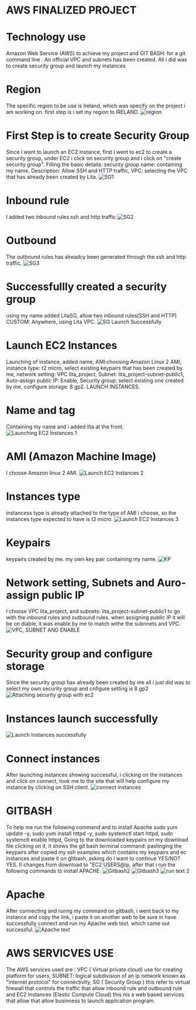 # AWS FINALIZED PROJECT
# Technology use
Amazon Web Service (AWS) to achieve my project and GIT BASH: for a git command line .
An official VPC and subnets has been created. All i did was to create security group and launch my instances
# Region
The specific region to be use is Ireland, which was specify on the project i am working on. first step is i set my region to IRELAND.
![region](https://github.com/Haabee-theArik1/AWS-Web-Application-Project/blob/main/region.gif)
# First Step is to create Security Group
Since i want to launch an EC2 instance, first i went to ec2 to create a security group, under EC2 i click on security group and i click on "create security group". Filling the basic details: security group name: containing my name, Description: Allow SSH and HTTP traffic, VPC: selecting the VPC that has already been created by Lita.
![SG1](https://github.com/Haabee-theArik1/AWS-Web-Application-Project/blob/main/SG%201.gif)
 # Inbound rule
 I added two inbound rules ssh and http traffic
 ![SG2](https://github.com/Haabee-theArik1/AWS-Web-Application-Project/blob/main/SG%202.gif)
 # Outbound
 The outbound rules has alreadcy been generated through the ssh and http traffic.
 ![SG3](https://github.com/Haabee-theArik1/AWS-Web-Application-Project/blob/main/SG%203.gif)
 # Successfullly created a security group
 using my name added LitaSG, allow two inbound rules(SSH and HTTP) CUSTOM: Anywhere, using Lita VPC.
 ![SG Launch Successfully](https://github.com/Haabee-theArik1/AWS-Web-Application-Project/blob/main/SG%20Created%20successfully.gif)
 # Launch EC2 Instances
 Launching of instance, added name, AMI:choosing Amazon Linux 2 AMI, instance type: t2 micro, select existing keypairs that has been created by me, network setting: VPC lita_project, Subnet: lita_project-subnet-public1, Auto-assign public IP: Enable, Security group: select existing one created by me, configure storage: 8 gp2. LAUNCH INSTANCES.
# Name and tag
Containing my name and i added lita at the front.
![Launching EC2 Instances 1](https://github.com/Haabee-theArik1/AWS-Web-Application-Project/blob/main/Launching%20EC2%20instances%201.gif)
# AMI (Amazon Machine Image)
I choose Amazon linux 2 AMI.
![Launch EC2 Instances 2](https://github.com/Haabee-theArik1/AWS-Web-Application-Project/blob/main/Launching%20EC2%20instances%202.gif)
# Instances type
instancess type is already attached to the type of AMI i choose, so the instances type expected to have is t2 micro.
![Launch EC2 Instances 3](https://github.com/Haabee-theArik1/AWS-Web-Application-Project/blob/main/Launching%20EC2%20instances%203.gif)
# Keypairs
keypairs created by me. my own key pair containing my name.
![KP](https://github.com/Haabee-theArik1/AWS-Web-Application-Project/blob/main/KP%20.gif)
# Network setting, Subnets and Auro-assign public IP
I choose VPC lita_project, and subnets: lita_project-subnet-public1 to go with the inbound rules and outbound rules. when assigning public IP it will be on diable, it was enable by me to match withe the subnnets and VPC.
![VPC, SUBNET AND ENABLE](https://github.com/Haabee-theArik1/AWS-Web-Application-Project/blob/main/VPC%2C%20SUBNET%20and%20ENABLE.gif)
# Security group and configure storage
Since the security group has already been created by me all i just did was to select my own security group and cnfigure setting is 8 gp2
![Attaching security group with ec2](https://github.com/Haabee-theArik1/AWS-Web-Application-Project/blob/main/Attaching%20security%20group%20with%20ec2.gif)
# Instances launch successfully
![ Launch Instances successfully](https://github.com/Haabee-theArik1/AWS-Web-Application-Project/blob/main/Instances%20launch%20successfully.gif)
# Connect instances
After launching instances showing successful, i clicking on the instances and click on connect, took me to the site that will help configure my instance by clicking on SSH client.
![connect instances](https://github.com/Haabee-theArik1/AWS-Web-Application-Project/blob/main/Connect%20to%20instances.gif)
# GITBASH
To help me run the following command and to install Apache
sudo yum update -y, 
sudo yum install httpd -y, 
sudo systemctl start httpd, 
sudo systemctl enable httpd, 
Going to the downloaded keypairs on my download file clicking on it, it shows the git bash terminal command: pastinging the keypairs after copied my ssh examples which contains my keypairs and ec instances and paste it on gitbash, asking do i want to continue YES/NO? YES. It changes from download to "EC2 USERS@ip, after that i run the following commands to install APACHE.
![Gitbash2](https://github.com/Haabee-theArik1/AWS-Web-Application-Project/blob/main/git%20bash%20step%202.gif)
![Gitbash3](https://github.com/Haabee-theArik1/AWS-Web-Application-Project/blob/main/git%20bash%20step%203.gif)
![run text 2](https://github.com/Haabee-theArik1/AWS-Web-Application-Project/blob/main/run%20text%202.gif)
# Apache 
After connecting and runng my command on gitbash, i went back to my instance and copy the link, i paste it on another web to be sure in have successfully connect and run my Apache web text. which came out successful.
![ Apache text](https://github.com/Haabee-theArik1/AWS-Web-Application-Project/blob/main/Text%20Apache%20.gif)
# AWS SERVICVES USE
The AWS services used are : VPC ( Virtual private cloud) use for creating platform for users, SUBNET: logical subdivision of an ip network known as "internet protocol" for connectivity, SG ( Security Group ) this refer to virtual firewall that controls the traffic that allow inbound rule and outbound rule and EC2 Instances (Elastic Compute Cloud) this nis a web based services that allow that allow businness to launch application program.
